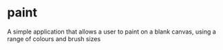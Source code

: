 # paint
A simple application that allows a user to paint on a blank canvas, using a range of colours and brush sizes 
